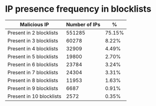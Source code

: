 # IP presence frequency in blocklists
| Malicious IP | Number of IPs | % |
|----|----|----|
| Present in 2 blocklists | 551285 | 75.15% |
| Present in 3 blocklists | 60278 | 8.22% |
| Present in 4 blocklists | 32909 | 4.49% |
| Present in 5 blocklists | 19800 | 2.70% |
| Present in 6 blocklists | 23784 | 3.24% |
| Present in 7 blocklists | 24304 | 3.31% |
| Present in 8 blocklists | 11953 | 1.63% |
| Present in 9 blocklists | 6687 | 0.91% |
| Present in 10 blocklists | 2572 | 0.35% |
